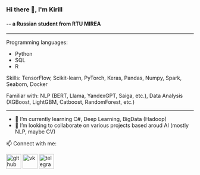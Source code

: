 ### Hi there 👋, I'm Kirill
#### -- a Russian student from RTU MIREA   
---
Programming languages:
- Python
- SQL
- R

Skills: TensorFlow, Scikit-learn, PyTorch, Keras, Pandas, Numpy, Spark, Seaborn, Docker 

Familiar with: NLP (BERT, Llama, YandexGPT, Saiga, etc.), Data Analysis (XGBoost, LightGBM, Catboost, RandomForest, etc.)
___
- 🌱 I’m currently learning C#, Deep Learning, BigData (Hadoop)
- 👯 I’m looking to collaborate on various projects based aroud AI (mostly NLP, maybe CV)

📫 Connect with me:

[<img src='https://cdn.jsdelivr.net/npm/simple-icons@3.0.1/icons/github.svg' alt='github' height='40'>](https://github.com/chaberis)  [<img src='https://cdn.jsdelivr.net/npm/simple-icons@3.0.1/icons/vk.svg' alt='vk' height='40'>](https://vk.com/chaberis)  [<img src='https://cdn.jsdelivr.net/npm/simple-icons@3.0.1/icons/telegram.svg' alt='telegram' height='40'>](https://t.me/chaberis)


